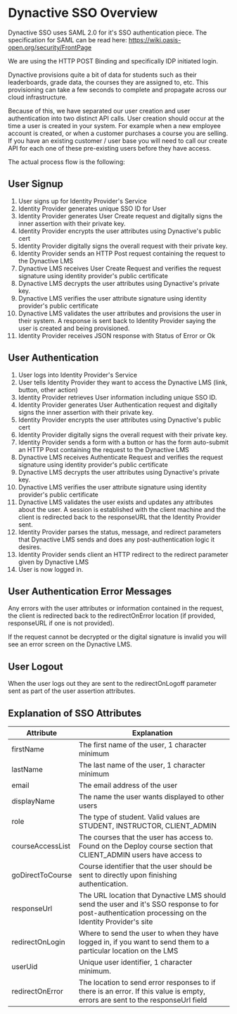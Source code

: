 # Dynactive SSO Overview

Dynactive SSO uses SAML 2.0 for it's SSO authentication piece.
The specification for SAML can be read here: https://wiki.oasis-open.org/security/FrontPage

We are using the HTTP POST Binding and specifically IDP initiated login.

Dynactive provisions quite a bit of data for students such as their leaderboards, grade data, the courses they are assigned to, etc. This provisioning can take a few seconds to complete and propagate across our cloud infrastructure.

Because of this, we have separated our user creation and user authentication into two distinct API calls. User creation should occur at the time a user is created in your system. For example when a new employee account is created, or when a customer purchases a course you are selling. If you have an existing customer / user base you will need to call our create API for each one of these pre-existing users before they have access.

The actual process flow is the following:

## User Signup
1. User signs up for Identity Provider's Service
2. Identity Provider generates unique SSO ID for User
3. Identity Provider generates User Create request and digitally signs the inner assertion with their private key.
4. Identity Provider encrypts the user attributes using Dynactive's public cert
5. Identity Provider digitally signs the overall request with their private key.
6. Identity Provider sends an HTTP Post request containing the request to the Dynactive LMS
7. Dynactive LMS receives User Create Request and verifies the request signature using identity provider's public certificate
8. Dynactive LMS decrypts the user attributes using Dynactive's private key.
9. Dynactive LMS verifies the user attribute signature using identity provider's public certificate
10. Dynactive LMS validates the user attributes and provisions the user in their system.  A response is sent back to Identity Provider saying the user is created and being provisioned.
11. Identity Provider receives JSON response with Status of Error or Ok

## User Authentication
1. User logs into Identity Provider's Service
2. User tells Identity Provider they want to access the Dynactive LMS (link, button, other action)
3. Identity Provider retrieves User information including unique SSO ID.
4. Identity Provider generates User Authentication request and digitally signs the inner assertion with their private key.
4. Identity Provider encrypts the user attributes using Dynactive's public cert
5. Identity Provider digitally signs the overall request with their private key.
6. Identity Provider sends a form with a button or has the form auto-submit an HTTP Post containing the request to the Dynactive LMS
7. Dynactive LMS receives Authenticate Request and verifies the request signature using identity provider's public certificate
8. Dynactive LMS decrypts the user attributes using Dynactive's private key.
9. Dynactive LMS verifies the user attribute signature using identity provider's public certificate
10. Dynactive LMS validates the user exists and updates any attributes about the user.  A session is established with the client machine and the client is redirected back to the responseURL that the Identity Provider sent.
11. Identity Provider parses the status, message, and redirect parameters that Dynactive LMS sends and does any post-authentication logic it desires.  
12. Identity Provider sends client an HTTP redirect to the redirect parameter given by Dynactive LMS
12. User is now logged in.

## User Authentication Error Messages
Any errors with the user attributes or information contained in the request, the client is redirected back to the redirectOnError location (if provided, responseURL if one is not provided). 

If the request cannot be decrypted or the digital signature is invalid you will see an error screen on the Dynactive LMS.

## User Logout

When the user logs out they are sent to the redirectOnLogoff parameter sent as part of the user assertion attributes.

## Explanation of SSO Attributes

Attribute        | Explanation                                                                                                                                         |
---------------- | ----------------------------------------------------------------------------------------------------------------------------------------------------|
firstName        | The first name of the user, 1 character minimum                                                                                                     |
lastName         | The last name of the user, 1 character minimum                                                                                                      |
email            | The email address of the user                                                                                                                       |
displayName      | The name the user wants displayed to other users                                                                                                    | 
role             | The type of student. Valid values are STUDENT, INSTRUCTOR, CLIENT_ADMIN                                                                             |
courseAccessList | The courses that the user has access to. Found on the Deploy course section that CLIENT_ADMIN users have access to                                  |
goDirectToCourse | Course identifier that the user should be sent to directly upon finishing authentication.                                                           |
responseUrl      | The URL location that Dynactive LMS should send the user and it's SSO response to for post-authentication processing on the Identity Provider's site|
redirectOnLogin  | Where to send the user to when they have logged in, if you want to send them to a particular location on the LMS                                    |
userUid          | Unique user identifier, 1 character minimum.                                                                                                        |
redirectOnError  | The location to send error responses to if there is an error.  If this value is empty, errors are sent to the responseUrl field                     |


